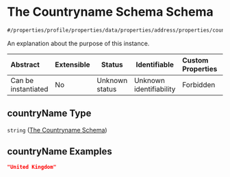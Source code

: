# The Countryname Schema Schema

```txt
#/properties/profile/properties/data/properties/address/properties/countryName#/properties/profile/properties/data/properties/address/properties/countryName
```

An explanation about the purpose of this instance.


| Abstract            | Extensible | Status         | Identifiable            | Custom Properties | Additional Properties | Access Restrictions | Defined In                                                                                          |
| :------------------ | ---------- | -------------- | ----------------------- | :---------------- | --------------------- | ------------------- | --------------------------------------------------------------------------------------------------- |
| Can be instantiated | No         | Unknown status | Unknown identifiability | Forbidden         | Allowed               | none                | [policy_transaction.schema.json\*](../../out/policy_transaction.schema.json "open original schema") |

## countryName Type

`string` ([The Countryname Schema](policy_transaction-properties-the-profile-schema-properties-the-data-schema-properties-the-address-schema-properties-the-countryname-schema.md))

## countryName Examples

```json
"United Kingdom"
```
